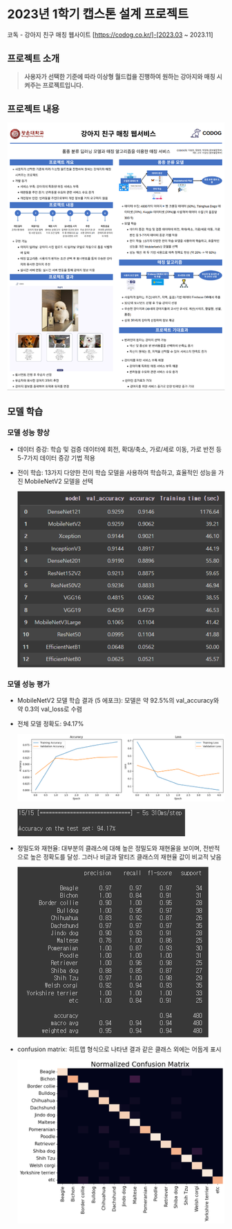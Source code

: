 # 2023년 1학기 캡스톤 설계 프로젝트
코독 - 강아지 친구 매칭 웹사이트 [https://codog.co.kr/]-[2023.03 ~ 2023.11]

## 프로젝트 소개

> **사용자가 선택한 기준에 따라 이상형 월드컵을 진행하여 원하는 강아지와 매칭 시켜주는 프로젝트입니다.**

## 프로젝트 내용
![전이 학습 결과](/image/poster.png)

## 모델 학습

### 모델 성능 향상

- 데이터 증강: 학습 및 검증 데이터에 회전, 확대/축소, 가로/세로 이동, 가로 반전 등 5-7가지 데이터 증강 기법 적용
- 전이 학습: 13가지 다양한 전이 학습 모델을 사용하여 학습하고, 효율적인 성능을 가진 MobileNetV2 모델을 선택

    ![전이 학습 결과](/image/transferlearning.png)

### 모델 성능 평가

- MobileNetV2 모델 학습 결과 (5 에포크): 모델은 약 92.5%의 val_accuracy와 약 0.3의 val_loss로 수렴

- 전체 모델 정확도: 94.17%

    ![정확도와 손실](/image/accuracy&loss.png)

    ![모델 정확도](/image/modelaccuracy.png)

- 정밀도와 재현율: 대부분의 클래스에 대해 높은 정밀도와 재현율을 보이며, 전반적으로 높은 정확도를 달성. 그러나 비글과 말티즈 클래스의 재현율 값이 비교적 낮음

    ![정밀도와 재현율](/image/precision&recall.png)

- confusion matrix: 히트맵 형식으로 나타낸 결과 같은 클래스 외에는 어둡게 표시

    ![confusionmatrix](/image/confusionmatrix.png)